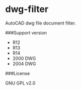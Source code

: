 dwg-filter
==========
AutoCAD dwg file document filter.

###Support version

 * R12
 * R13
 * R14
 * 2000 DWG
 * 2004 DWG
 
###License

GNU GPL v2.0




